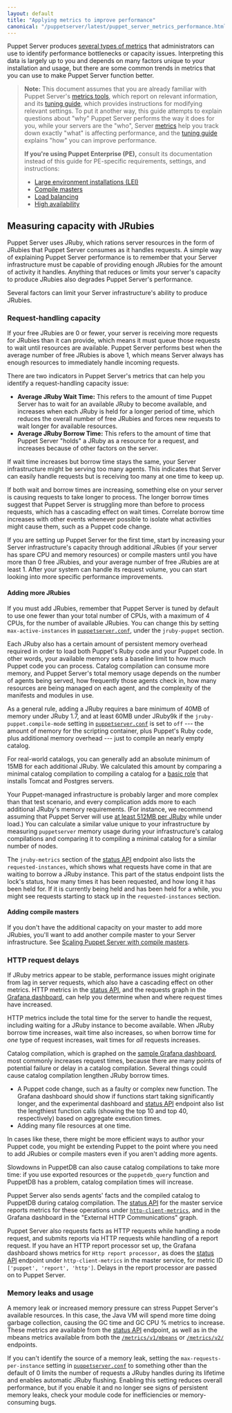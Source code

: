 ```yaml
---
layout: default
title: "Applying metrics to improve performance"
canonical: "/puppetserver/latest/puppet_server_metrics_performance.html"
---
```


[metrics]: ./puppet_server_metrics.markdown
[tuning guide]: ./tuning_guide.markdown
[metrics API]: ./metrics-api/v1/metrics_api.markdown
[status API]: ./status-api/v1/services.markdown
[Graphite]: https://graphiteapp.org
[Grafana]: http://grafana.org
[sample Grafana dashboard]: ./sample-puppetserver-metrics-dashboard.json
[puppetserver.conf]: ./config_file_puppetserver.markdown
[HTTP client metrics]: ./http_client_metrics.markdown

Puppet Server produces [several types of metrics][metrics] that administrators can use to identify performance bottlenecks or capacity issues. Interpreting this data is largely up to you and depends on many factors unique to your installation and usage, but there are some common trends in metrics that you can use to make Puppet Server function better.

> **Note:** This document assumes that you are already familiar with Puppet Server's [metrics tools][metrics], which report on relevant information, and its [tuning guide][], which provides instructions for modifying relevant settings. To put it another way, this guide attempts to explain questions about "why" Puppet Server performs the way it does for you, while your servers are the "who", Server [metrics][] help you track down exactly "what" is affecting performance, and the [tuning guide][] explains "how" you can improve performance.
>
> **If you're using Puppet Enterprise (PE),** consult its documentation instead of this guide for PE-specific requirements, settings, and instructions:
>
> -   [Large environment installations (LEI)](https://puppet.com/docs/pe/latest/installing/hardware_requirements.html#large-environment-hardware-requirements)
> -   [Compile masters](https://puppet.com/docs/pe/latest/installing/installing_compile_masters.html)
> -   [Load balancing](https://puppet.com/docs/pe/latest/installing/installing_compile_masters.html#using-load-balancers-with-compile-masters)
> -   [High availability](https://puppet.com/docs/pe/latest/high_availability/high_availability_overview.html)

## Measuring capacity with JRubies

Puppet Server uses JRuby, which rations server resources in the form of JRubies that Puppet Server consumes as it handles requests. A simple way of explaining Puppet Server performance is to remember that your Server infrastructure must be capable of providing enough JRubies for the amount of activity it handles. Anything that reduces or limits your server's capacity to produce JRubies also degrades Puppet Server's performance.

Several factors can limit your Server infrastructure's ability to produce JRubies.

### Request-handling capacity

If your free JRubies are 0 or fewer, your server is receiving more requests for JRubies than it can provide, which means it must queue those requests to wait until resources are available. Puppet Server performs best when the average number of free JRubies is above 1, which means Server always has enough resources to immediately handle incoming requests.

There are two indicators in Puppet Server's metrics that can help you identify a request-handling capacity issue:

-   **Average JRuby Wait Time:** This refers to the amount of time Puppet Server has to wait for an available JRuby to become available, and increases when each JRuby is held for a longer period of time, which reduces the overall number of free JRubies and forces new requests to wait longer for available resources.
-   **Average JRuby Borrow Time:** This refers to the amount of time that Puppet Server "holds" a JRuby as a resource for a request, and increases because of other factors on the server.

If wait time increases but borrow time stays the same, your Server infrastructure might be serving too many agents. This indicates that Server can easily handle requests but is receiving too many at one time to keep up.

If both wait and borrow times are increasing, something else on your server is causing requests to take longer to process. The longer borrow times suggest that Puppet Server is struggling more than before to process requests, which has a cascading effect on wait times. Correlate borrow time increases with other events whenever possible to isolate what activities might cause them, such as a Puppet code change.

If you are setting up Puppet Server for the first time, start by increasing your Server infrastructure's capacity through additional JRubies (if your server has spare CPU and memory resources) or compile masters until you have more than 0 free JRubies, and your average number of free JRubies are at least 1. After your system can handle its request volume, you can start looking into more specific performance improvements.

#### Adding more JRubies

If you must add JRubies, remember that Puppet Server is tuned by default to use one fewer than your total number of CPUs, with a maximum of 4 CPUs, for the number of available JRubies. You can change this by setting `max-active-instances` in [`puppetserver.conf`][puppetserver.conf], under the `jruby-puppet` section.

Each JRuby also has a certain amount of persistent memory overhead required in order to load both Puppet's Ruby code and your Puppet code. In other words, your available memory sets a baseline limit to how much Puppet code you can process. Catalog compilation can consume more memory, and Puppet Server's total memory usage depends on the number of agents being served, how frequently those agents check in, how many resources are being managed on each agent, and the complexity of the manifests and modules in use.

As a general rule, adding a JRuby requires a bare minimum of 40MB of memory under JRuby 1.7, and at least 60MB under JRuby9k if the `jruby-puppet.compile-mode` setting in [`puppetserver.conf`][puppetserver.conf] is set to `off` --- the amount of memory for the scripting container, plus Puppet's Ruby code, plus additional memory overhead --- just to compile an nearly empty catalog.

For real-world catalogs, you can generally add an absolute minimum of 15MB for each additional JRuby. We calculated this amount by comparing a minimal catalog compilation to compiling a catalog for a [basic role](https://github.com/puppetlabs/puppetlabs-puppetserver_perf_control/blob/production/site/role/manifests/by_size/small.pp) that installs Tomcat and Postgres servers.

Your Puppet-managed infrastructure is probably larger and more complex than that test scenario, and every complication adds more to each additional JRuby's memory requirements. (For instance, we recommend assuming that Puppet Server will use [at least 512MB per JRuby](https://puppet.com/docs/pe/latest/configuring/config_puppetserver.html) while under load.) You can calculate a similar value unique to your infrastructure by measuring `puppetserver` memory usage during your infrastructure's catalog compilations and comparing it to compiling a minimal catalog for a similar number of nodes.

The `jruby-metrics` section of the [status API][] endpoint also lists the `requested-instances`, which shows what requests have come in that are waiting to borrow a JRuby instance. This part of the status endpoint lists the lock's status, how many times it has been requested, and how long it has been held for. If it is currently being held and has been held for a while, you might see requests starting to stack up in the `requested-instances` section.

#### Adding compile masters

If you don't have the additional capacity on your master to add more JRubies, you'll want to add another compile master to your Server infrastructure. See [Scaling Puppet Server with compile masters](./scaling_puppet_server.markdown).

### HTTP request delays

If JRuby metrics appear to be stable, performance issues might originate from lag in server requests, which also have a cascading effect on other metrics. HTTP metrics in the [status API][], and the requests graph in the [Grafana dashboard](./puppet_server_metrics.markdown), can help you determine when and where request times have increased.

HTTP metrics include the total time for the server to handle the request, including waiting for a JRuby instance to become available. When JRuby borrow time increases, wait time also increases, so when borrow time for *one* type of request increases, wait times for *all* requests increases.

Catalog compilation, which is graphed on the [sample Grafana dashboard][], most commonly increases request times, because there are many points of potential failure or delay in a catalog compilation. Several things could cause catalog compilation lengthen JRuby borrow times.

-   A Puppet code change, such as a faulty or complex new function. The Grafana dashboard should show if functions start taking significantly longer, and the experimental dashboard and [status API][] endpoint also list the lengthiest function calls (showing the top 10 and top 40, respectively) based on aggregate execution times.
-   Adding many file resources at one time.

In cases like these, there might be more efficient ways to author your Puppet code, you might be extending Puppet to the point where you need to add JRubies or compile masters even if you aren't adding more agents.

Slowdowns in PuppetDB can also cause catalog compilations to take more time: if you use exported resources or the `puppetdb_query` function and PuppetDB has a problem, catalog compilation times will increase.

Puppet Server also sends agents' facts and the compiled catalog to PuppetDB during catalog compilation. The [status API][] for the master service reports metrics for these operations under [`http-client-metrics`][HTTP client metrics], and in the Grafana dashboard in the "External HTTP Communications" graph.

Puppet Server also requests facts as HTTP requests while handling a node request, and submits reports via HTTP requests while handling of a report request. If you have an HTTP report processor set up, the Grafana dashboard shows metrics for `Http report processor,` as does the [status API][] endpoint under `http-client-metrics` in the master service, for metric ID `['puppet', 'report', 'http']`. Delays in the report processor are passed on to Puppet Server.

### Memory leaks and usage

A memory leak or increased memory pressure can stress Puppet Server's available resources. In this case, the Java VM will spend more time doing garbage collection, causing the GC time and GC CPU % metrics to increase. These metrics are available from the [status API][] endpoint, as well as in the mbeans metrics available from both the [`/metrics/v1/mbeans`](./metrics-api/v1/metrics_api.markdown) or [`/metrics/v2/`](./metrics-api/v2/metrics_api.markdown) endpoints.

If you can't identify the source of a memory leak, setting the `max-requests-per-instance` setting in [`puppetserver.conf`][puppetserver.conf] to something other than the default of 0 limits the number of requests a JRuby handles during its lifetime and enables automatic JRuby flushing. Enabling this setting reduces overall performance, but if you enable it and no longer see signs of persistent memory leaks, check your module code for inefficiencies or memory-consuming bugs.
